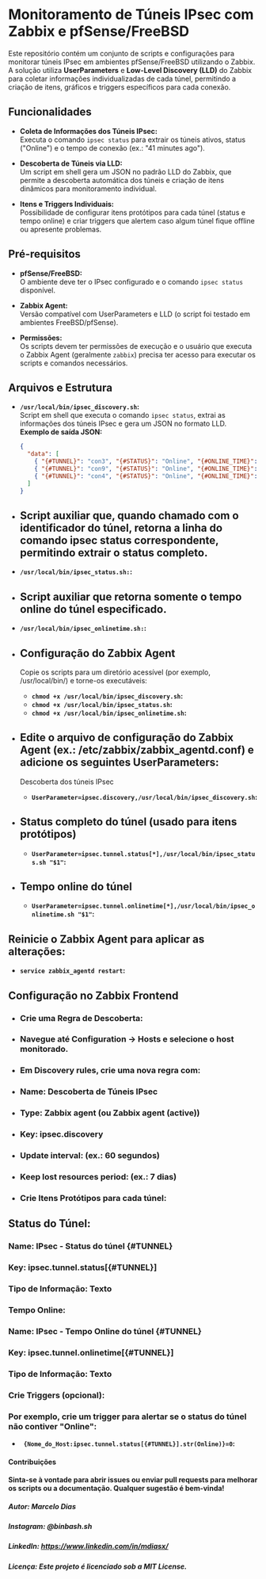 # Monitoramento de Túneis IPsec com Zabbix e pfSense/FreeBSD

Este repositório contém um conjunto de scripts e configurações para monitorar túneis IPsec em ambientes pfSense/FreeBSD utilizando o Zabbix. A solução utiliza **UserParameters** e **Low-Level Discovery (LLD)** do Zabbix para coletar informações individualizadas de cada túnel, permitindo a criação de itens, gráficos e triggers específicos para cada conexão.

## Funcionalidades

- **Coleta de Informações dos Túneis IPsec:**  
  Executa o comando `ipsec status` para extrair os túneis ativos, status ("Online") e o tempo de conexão (ex.: "41 minutes ago").

- **Descoberta de Túneis via LLD:**  
  Um script em shell gera um JSON no padrão LLD do Zabbix, que permite a descoberta automática dos túneis e criação de itens dinâmicos para monitoramento individual.

- **Itens e Triggers Individuais:**  
  Possibilidade de configurar itens protótipos para cada túnel (status e tempo online) e criar triggers que alertem caso algum túnel fique offline ou apresente problemas.

## Pré-requisitos

- **pfSense/FreeBSD:**  
  O ambiente deve ter o IPsec configurado e o comando `ipsec status` disponível.

- **Zabbix Agent:**  
  Versão compatível com UserParameters e LLD (o script foi testado em ambientes FreeBSD/pfSense).

- **Permissões:**  
  Os scripts devem ter permissões de execução e o usuário que executa o Zabbix Agent (geralmente `zabbix`) precisa ter acesso para executar os scripts e comandos necessários.

## Arquivos e Estrutura

- **`/usr/local/bin/ipsec_discovery.sh`:**  
  Script em shell que executa o comando `ipsec status`, extrai as informações dos túneis IPsec e gera um JSON no formato LLD.  
  **Exemplo de saída JSON:**
  ```json
  {
    "data": [
      { "{#TUNNEL}": "con3", "{#STATUS}": "Online", "{#ONLINE_TIME}": "41 minutes ago" },
      { "{#TUNNEL}": "con9", "{#STATUS}": "Online", "{#ONLINE_TIME}": "11 minutes ago" },
      { "{#TUNNEL}": "con4", "{#STATUS}": "Online", "{#ONLINE_TIME}": "6 hours ago" }
    ]
  }

- ## Script auxiliar que, quando chamado com o identificador do túnel, retorna a linha do comando ipsec status correspondente, permitindo extrair o status completo.
- **`/usr/local/bin/ipsec_status.sh:`:**

- ## Script auxiliar que retorna somente o tempo online do túnel especificado.
- **`/usr/local/bin/ipsec_onlinetime.sh:`:**

- ## Configuração do Zabbix Agent
   Copie os scripts para um diretório acessível (por exemplo, /usr/local/bin/) e torne-os executáveis:

   - **`chmod +x /usr/local/bin/ipsec_discovery.sh`:**
   - **`chmod +x /usr/local/bin/ipsec_status.sh`:**
   - **`chmod +x /usr/local/bin/ipsec_onlinetime.sh`:**

- ## Edite o arquivo de configuração do Zabbix Agent (ex.: /etc/zabbix/zabbix_agentd.conf) e adicione os seguintes UserParameters:

   Descoberta dos túneis IPsec
   - **`UserParameter=ipsec.discovery,/usr/local/bin/ipsec_discovery.sh`:**

- ## Status completo do túnel (usado para itens protótipos)
   - **`UserParameter=ipsec.tunnel.status[*],/usr/local/bin/ipsec_status.sh "$1"`:**

- ## Tempo online do túnel
   - **`UserParameter=ipsec.tunnel.onlinetime[*],/usr/local/bin/ipsec_onlinetime.sh "$1"`:**

## Reinicie o Zabbix Agent para aplicar as alterações:
- **`service zabbix_agentd restart`:**

## Configuração no Zabbix Frontend
- ### Crie uma Regra de Descoberta:

- ### Navegue até Configuration → Hosts e selecione o host monitorado.
- ### Em Discovery rules, crie uma nova regra com:
- ### Name: Descoberta de Túneis IPsec
- ### Type: Zabbix agent (ou Zabbix agent (active))
- ### Key: ipsec.discovery
- ### Update interval: (ex.: 60 segundos)
- ### Keep lost resources period: (ex.: 7 dias)
- ### Crie Itens Protótipos para cada túnel:

## Status do Túnel:
### Name: IPsec - Status do túnel {#TUNNEL}
### Key: ipsec.tunnel.status[{#TUNNEL}]
### Tipo de Informação: Texto
### Tempo Online:
### Name: IPsec - Tempo Online do túnel {#TUNNEL}
### Key: ipsec.tunnel.onlinetime[{#TUNNEL}]
### Tipo de Informação: Texto
### Crie Triggers (opcional):

### Por exemplo, crie um trigger para alertar se o status do túnel não contiver "Online":

- **` {Nome_do_Host:ipsec.tunnel.status[{#TUNNEL}].str(Online)}=0`:**


#### Contribuições
#### Sinta-se à vontade para abrir issues ou enviar pull requests para melhorar os scripts ou a documentação. Qualquer sugestão é bem-vinda!

##### Autor: Marcelo Dias
##### Instagram: @binbash.sh
##### LinkedIn: https://www.linkedin.com/in/mdiasx/

##### Licença: Este projeto é licenciado sob a MIT License.

